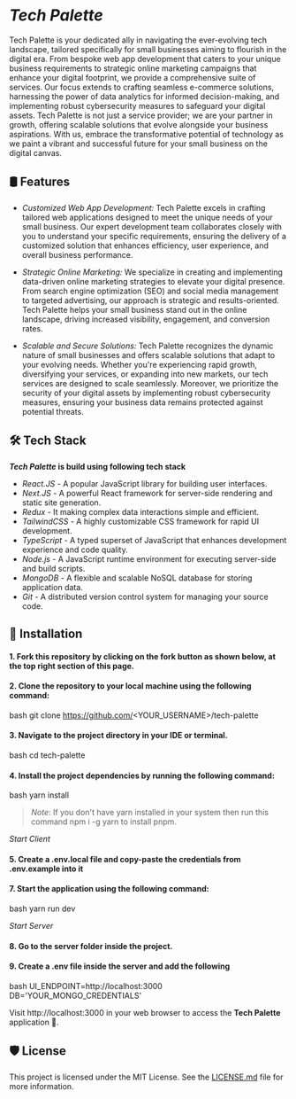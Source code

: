 # *Tech Palette*

Tech Palette is your dedicated ally in navigating the ever-evolving tech landscape, tailored specifically for small businesses aiming to flourish in the digital era. From bespoke web app development that caters to your unique business requirements to strategic online marketing campaigns that enhance your digital footprint, we provide a comprehensive suite of services. Our focus extends to crafting seamless e-commerce solutions, harnessing the power of data analytics for informed decision-making, and implementing robust cybersecurity measures to safeguard your digital assets. Tech Palette is not just a service provider; we are your partner in growth, offering scalable solutions that evolve alongside your business aspirations. With us, embrace the transformative potential of technology as we paint a vibrant and successful future for your small business on the digital canvas.




## 🛢 Features

- *Customized Web App Development:* Tech Palette excels in crafting tailored web applications designed to meet the unique needs of your small business. Our expert development team collaborates closely with you to understand your specific requirements, ensuring the delivery of a customized solution that enhances efficiency, user experience, and overall business performance.

- *Strategic Online Marketing:* We specialize in creating and implementing data-driven online marketing strategies to elevate your digital presence. From search engine optimization (SEO) and social media management to targeted advertising, our approach is strategic and results-oriented. Tech Palette helps your small business stand out in the online landscape, driving increased visibility, engagement, and conversion rates.

- *Scalable and Secure Solutions:* Tech Palette recognizes the dynamic nature of small businesses and offers scalable solutions that adapt to your evolving needs. Whether you're experiencing rapid growth, diversifying your services, or expanding into new markets, our tech services are designed to scale seamlessly. Moreover, we prioritize the security of your digital assets by implementing robust cybersecurity measures, ensuring your business data remains protected against potential threats.

## 🛠 Tech Stack

***Tech Palette* is build using following tech stack**

- *React.JS -* A popular JavaScript library for building user interfaces.
- *Next.JS -* A powerful React framework for server-side rendering and static site generation.
- *Redux -* It making complex data interactions simple and efficient.
- *TailwindCSS -* A highly customizable CSS framework for rapid UI development.
- *TypeScript -* A typed superset of JavaScript that enhances development experience and code quality.
- *Node.js -* A JavaScript runtime environment for executing server-side and build scripts.
- *MongoDB -* A flexible and scalable NoSQL database for storing application data.
- *Git -* A distributed version control system for managing your source code.


## 📲 Installation

#### 1. Fork this repository by clicking on the fork button as shown below, at the top right section of this page.

#### 2. Clone the repository to your local machine using the following command:

bash
git clone https://github.com/<YOUR_USERNAME>/tech-palette


#### 3. Navigate to the project directory in your IDE or terminal.

bash
cd tech-palette


#### 4. Install the project dependencies by running the following command:

bash
yarn install


> *Note*: If you don't have yarn installed in your system then run this command npm i -g yarn to install pnpm.    

*Start Client*

#### 5. Create a .env.local file and copy-paste the credentials from .env.example into it

#### 7. Start the application using the following command:

bash
yarn run dev


*Start Server*

#### 8. Go to the server folder inside the project.

#### 9. Create a .env file inside the server and add the following

bash
UI_ENDPOINT=http://localhost:3000
DB='YOUR_MONGO_CREDENTIALS'



Visit http://localhost:3000 in your web browser to access the **Tech Palette** application 🎉.
    
## 🛡 License

This project is licensed under the MIT License. See the [LICENSE.md](./LICENSE) file for more information.